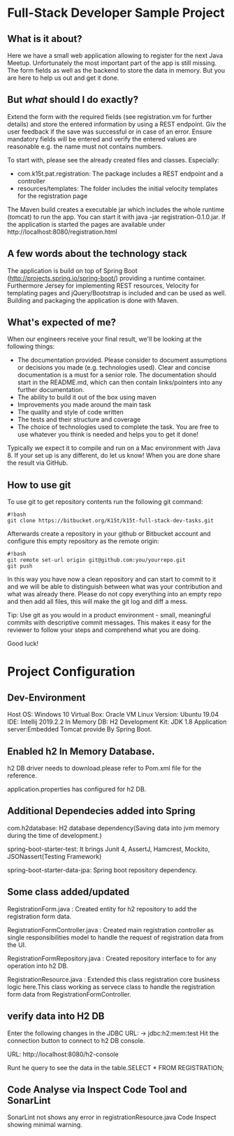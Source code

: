 # Full-Stack Developer Sample Project


## What is it about?
Here we have a small web application allowing to register for the next Java Meetup.
Unfortunately the most important part of the app is still missing. The form 
fields as well as the backend to store the data in memory. But you are here to 
help us out and get it done.
 
## But *what* should I do exactly?
Extend the form with the required fields (see registration.vm for further details) and 
store the entered information by using a REST endpoint. Giv the user feedback if the
save was successful or in case of an error. Ensure mandatory fields will be entered
and verify the entered values are reasonable e.g. the name must not contains numbers.

To start with, please see the already created files and classes. Especially:

* com.k15t.pat.registration: The package includes a REST endpoint and a controller
* resources/templates: The folder includes the initial velocity templates for the registration page 

The Maven build creates a executable jar which includes the whole runtime (tomcat) to run the app.
You can start it with java -jar registration-0.1.0.jar. If the application is started the pages are
available under http://localhost:8080/registration.html

## A few words about the technology stack
The application is build on top of Spring Boot (http://projects.spring.io/spring-boot/) providing a runtime container. 
Furthermore Jersey for implementing REST resources, Velocity for templating pages and jQuery/Bootstrap is included and 
can be used as well. Building and packaging the application is done with Maven. 

## What's expected of me?
When our engineers receive your final result, we'll be looking at the following things:

* The documentation provided. Please consider to document assumptions or decisions you made (e.g. technologies used). Clear and concise documentation is a must for a senior role. The documentation should start in the README.md, which can then contain links/pointers into any further documentation.
* The ability to build it out of the box using maven
* Improvements you made around the main task  
* The quality and style of code written
* The tests and their structure and coverage
* The choice of technologies used to complete the task. You are free to use whatever you think is needed and helps you to get it done!

Typically we expect it to compile and run on a Mac environment with Java 8. If your set up is any different, do let us know!
When you are done share the result via GitHub.

## How to use git ##

To use git to get repository contents run the following git command:

```
#!bash
git clone https://bitbucket.org/K15t/k15t-full-stack-dev-tasks.git
```

Afterwards create a repository in your github or Bitbucket account and configure this empty repository as the remote origin:

```
#!bash
git remote set-url origin git@github.com:you/yourrepo.git
git push
```
In this way you have now a clean repository and can start to commit to it and we will be able to distinguish between what was your contribution and what was already there. Please do not copy everything into an empty repo and then add all files, this will make the git log and diff a mess.

Tip: Use git as you would in a product environment - small, meaningful commits with descriptive commit messages. This makes it easy for the reviewer to follow your steps and comprehend what you are doing.

Good luck!

# Project Configuration


## Dev-Environment
 Host OS: Windows 10
 Virtual Box: Oracle VM
 Linux Version: Ubuntu 19.04
 IDE: Intellij 2019.2.2
 In Memory DB: H2
 Development Kit: JDK 1.8
 Application server:Embedded Tomcat provide By Spring Boot.

## Enabled h2 In Memory Database. 
 h2 DB driver needs to download.please refer to Pom.xml file for the reference.
 
 application.properties has configured for h2 DB.

## Additional Dependecies added into Spring 
 com.h2database: H2 database dependency(Saving data into jvm memory during the time of development.)
 
 spring-boot-starter-test: It brings Junit 4, AssertJ, Hamcrest, Mockito, JSONassert(Testing Framework)
 
 spring-boot-starter-data-jpa: Spring boot repository dependency.

## Some class added/updated
 RegistrationForm.java : Created entity for h2 repository to add the registration form data.
 
 RegistrationFormController.java : Created main registration controller as single responsibilities model to handle the request of registration data from the UI.
 
 RegistrationFormRepository.java : Created repository interface to for any operation into h2 DB.
 
 RegistrationResource.java : Extended this class registration core business logic here.This class working as servece class to handle the registration form data from RegistrationFormController.
 
## verify data into H2 DB 
 Enter the following changes in the JDBC URL: -> jdbc:h2:mem:test Hit the connection button to connect to h2 DB console.
 
 URL: http://localhost:8080/h2-console
 
 Runt he query to see the data in the table.SELECT * FROM REGISTRATION;
 
## Code Analyse via Inspect Code Tool and SonarLint

 SonarLint not shows any error in registrationResource.java
 Code Inspect showing minimal warning.